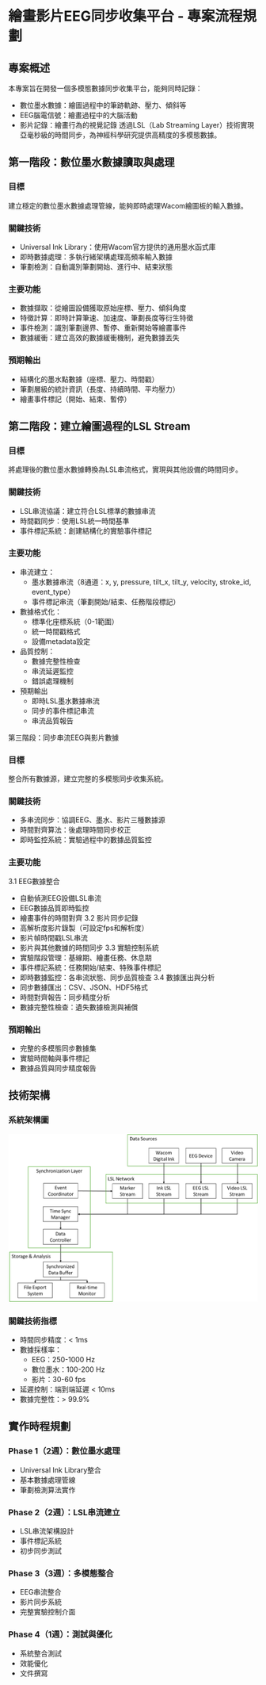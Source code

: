 # 繪畫影片EEG同步收集平台 - 專案流程規劃
## 專案概述
本專案旨在開發一個多模態數據同步收集平台，能夠同時記錄：
* 數位墨水數據：繪圖過程中的筆跡軌跡、壓力、傾斜等
* EEG腦電信號：繪畫過程中的大腦活動
* 影片記錄：繪畫行為的視覺記錄
透過LSL（Lab Streaming Layer）技術實現亞毫秒級的時間同步，為神經科學研究提供高精度的多模態數據。

## 第一階段：數位墨水數據讀取與處理
### 目標
建立穩定的數位墨水數據處理管線，能夠即時處理Wacom繪圖板的輸入數據。
### 關鍵技術
* Universal Ink Library：使用Wacom官方提供的通用墨水函式庫
* 即時數據處理：多執行緒架構處理高頻率輸入數據
* 筆劃檢測：自動識別筆劃開始、進行中、結束狀態
### 主要功能
* 數據擷取：從繪圖設備獲取原始座標、壓力、傾斜角度
* 特徵計算：即時計算筆速、加速度、筆劃長度等衍生特徵
* 事件檢測：識別筆劃邊界、暫停、重新開始等繪畫事件
* 數據緩衝：建立高效的數據緩衝機制，避免數據丟失
### 預期輸出
* 結構化的墨水點數據（座標、壓力、時間戳）
* 筆劃層級的統計資訊（長度、持續時間、平均壓力）
* 繪畫事件標記（開始、結束、暫停）

## 第二階段：建立繪圖過程的LSL Stream
### 目標
將處理後的數位墨水數據轉換為LSL串流格式，實現與其他設備的時間同步。
### 關鍵技術
* LSL串流協議：建立符合LSL標準的數據串流
* 時間戳同步：使用LSL統一時間基準
* 事件標記系統：創建結構化的實驗事件標記
### 主要功能
* 串流建立：
  * 墨水數據串流（8通道：x, y, pressure, tilt_x, tilt_y, velocity, stroke_id, event_type）
  * 事件標記串流（筆劃開始/結束、任務階段標記）
* 數據格式化：
  * 標準化座標系統（0-1範圍）
  * 統一時間戳格式
  * 設備metadata設定
* 品質控制：
  * 數據完整性檢查
  * 串流延遲監控
  * 錯誤處理機制
* 預期輸出
  * 即時LSL墨水數據串流
  * 同步的事件標記串流
  * 串流品質報告

第三階段：同步串流EEG與影片數據
### 目標
整合所有數據源，建立完整的多模態同步收集系統。
### 關鍵技術
  * 多串流同步：協調EEG、墨水、影片三種數據源
  * 時間對齊算法：後處理時間同步校正
  * 即時監控系統：實驗過程中的數據品質監控
### 主要功能
3.1 EEG數據整合
  * 自動偵測EEG設備LSL串流
  * EEG數據品質即時監控
  * 繪畫事件的時間對齊
3.2 影片同步記錄
  * 高解析度影片錄製（可設定fps和解析度）
  * 影片幀時間戳LSL串流
  * 影片與其他數據的時間同步
3.3 實驗控制系統
  * 實驗階段管理：基線期、繪畫任務、休息期
  * 事件標記系統：任務開始/結束、特殊事件標記
  * 即時數據監控：各串流狀態、同步品質檢查
3.4 數據匯出與分析
  * 同步數據匯出：CSV、JSON、HDF5格式
  * 時間對齊報告：同步精度分析
  * 數據完整性檢查：遺失數據檢測與補償
### 預期輸出
  * 完整的多模態同步數據集
  * 實驗時間軸與事件標記
  * 數據品質與同步精度報告
## 技術架構
### 系統架構圖
![system_archietecture](./系統架構.png)
### 關鍵技術指標
* 時間同步精度：< 1ms
* 數據採樣率：
  * EEG：250-1000 Hz
  * 數位墨水：100-200 Hz
  * 影片：30-60 fps
* 延遲控制：端到端延遲 < 10ms
* 數據完整性：> 99.9%
## 實作時程規劃
### Phase 1（2週）：數位墨水處理
* Universal Ink Library整合
* 基本數據處理管線
* 筆劃檢測算法實作
### Phase 2（2週）：LSL串流建立
* LSL串流架構設計
* 事件標記系統
* 初步同步測試
### Phase 3（3週）：多模態整合
* EEG串流整合
* 影片同步系統
* 完整實驗控制介面
### Phase 4（1週）：測試與優化
* 系統整合測試
* 效能優化
* 文件撰寫

